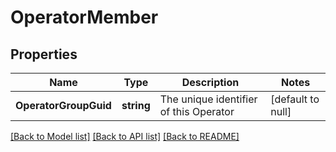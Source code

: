 # OperatorMember

## Properties
Name | Type | Description | Notes
------------ | ------------- | ------------- | -------------
**OperatorGroupGuid** | **string** | The unique identifier of this Operator | [default to null]

[[Back to Model list]](../README.md#documentation-for-models) [[Back to API list]](../README.md#documentation-for-api-endpoints) [[Back to README]](../README.md)


